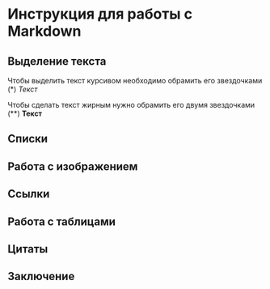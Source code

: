 # Инструкция для работы с Markdown

## Выделение текста

Чтобы выделить текст курсивом необходимо обрамить его звездочками (*) *Текст*

Чтобы сделать текст жирным нужно обрамить его двумя звездочками (**) **Текст**

## Списки


## Работа с изображением

## Ссылки

## Работа с таблицами

## Цитаты

## Заключение